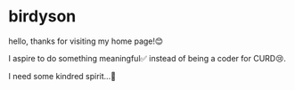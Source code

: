 # birdyson
hello, thanks for visiting my home page!😊

I aspire to do something meaningful✅ instead of being a coder for CURD😢.

I need some kindred spirit...💪

